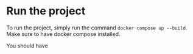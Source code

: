 # Run the project

To run the project, simply run the command `docker compose up --build`. Make sure to have docker compose installed. 

You should have 